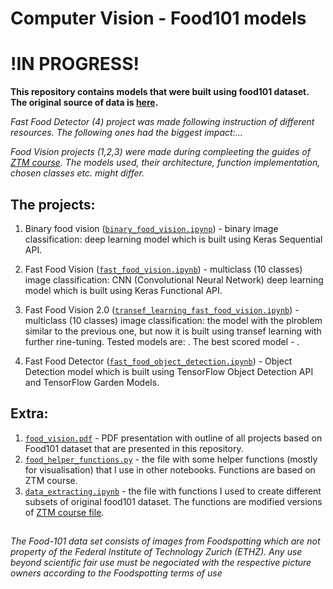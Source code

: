 # Computer Vision - Food101 models    
# !IN PROGRESS!

**This repository contains models that were built using food101 dataset. The original source of data is [here](https://data.vision.ee.ethz.ch/cvl/datasets_extra/food-101/).**

*Fast Food Detector (4) project was made following instruction of different resources. The following ones had the biggest impact:...*

*Food Vision projects (1,2,3) were made during compleeting the guides of [ZTM course](https://github.com/mrdbourke/tensorflow-deep-learning/tree/main). The models used, their architecture, function implementation, chosen classes etc. might differ.*


## The projects:

1. Binary food vision ([`binary_food_vision.ipynp`]()) - binary image classification: deep learning model which is built using Keras Sequential API. 

2. Fast Food Vision ([`fast_food_vision.ipynb`]()) - multiclass (10 classes) image classification: CNN (Convolutional Neural Network) deep learning model which is built using Keras Functional API.

3. Fast Food Vision 2.0 ([`transef_learning_fast_food_vision.ipynb`]()) - multiclass (10 classes) image classification: the model with the plroblem similar to the previous one, but now it is built using transef learning with further rine-tuning. Tested models are: . The best scored model - .

4. Fast Food Detector ([`fast_food_object_detection.ipynb`]()) - Object Detection model which is built using TensorFlow Object Detection API and TensorFlow Garden Models.


## Extra:
1. [`food_vision.pdf`]() - PDF presentation with outline of all projects based on Food101 dataset that are presented in this repository.
2. [`food_helper_functions.py`]() - the file with some helper functions (mostly for visualisation) that I use in other notebooks. Functions are based on ZTM course.
3. [`data_extracting.ipynb`]() - the file with functions I used to create different subsets of original food101 dataset. The functions are modified versions of [ZTM course file](https://github.com/mrdbourke/tensorflow-deep-learning/blob/main/extras/image_data_modification.ipynb).

##
*The Food-101 data set consists of images from Foodspotting which are not property of the Federal Institute of Technology Zurich (ETHZ). Any use beyond scientific fair use must be negociated with the respective picture owners according to the Foodspotting terms of use*

